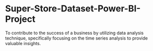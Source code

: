 # Super-Store-Dataset-Power-BI-Project
To contribute to the success of a business by utilizing data analysis technique, specifically focusing on the time series analysis to provide valuable insights.
